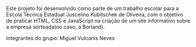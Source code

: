 Este projeto foi desenvolvido como parte de um trabalho escolar para a Escola Técnica Estadual Juscelino Kubitschek de Oliveira, 
com o objetivo de praticar HTML, CSS e JavaScript na criação de um site informativo sobre a empresa sorteada(no caso, a Borland).

Integrantes do grupo:
Miguel Vulcanis Neves
